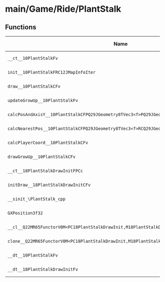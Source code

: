 # main/Game/Ride/PlantStalk

## Functions

| Name | Address | Match % |
|------|---------|---------|
| `__ct__10PlantStalkFv` | `0x803288CC` | :x: (0.0%) |
| `init__10PlantStalkFRC12JMapInfoIter` | `0x80328954` | :x: (0.0%) |
| `draw__10PlantStalkCFv` | `0x80328B28` | :x: (0.0%) |
| `updateGrowUp__10PlantStalkFv` | `0x80328B70` | :x: (0.0%) |
| `calcPosAndAxisY__10PlantStalkCFPQ29JGeometry8TVec3<f>PQ29JGeometry8TVec3<f>f` | `0x80328D80` | :x: (0.0%) |
| `calcNearestPos__10PlantStalkCFPQ29JGeometry8TVec3<f>RCQ29JGeometry8TVec3<f>` | `0x80328D88` | :x: (0.0%) |
| `calcPlayerCoord__10PlantStalkCFv` | `0x80328D94` | :x: (0.0%) |
| `drawGrowUp__10PlantStalkCFv` | `0x80328EC8` | :x: (0.0%) |
| `__ct__18PlantStalkDrawInitFPCc` | `0x80329378` | :x: (0.0%) |
| `initDraw__18PlantStalkDrawInitCFv` | `0x80329448` | :x: (0.0%) |
| `__sinit_\PlantStalk_cpp` | `0x80329668` | :x: (0.0%) |
| `GXPosition3f32` | `0x803296CC` | :x: (0.0%) |
| `__cl__Q22MR65FunctorV0M<PC18PlantStalkDrawInit,M18PlantStalkDrawInitFPCvPCv_v>CFv` | `0x803296E0` | :x: (0.0%) |
| `clone__Q22MR65FunctorV0M<PC18PlantStalkDrawInit,M18PlantStalkDrawInitFPCvPCv_v>CFP7JKRHeap` | `0x80329710` | :x: (0.0%) |
| `__dt__10PlantStalkFv` | `0x80329778` | :x: (0.0%) |
| `__dt__18PlantStalkDrawInitFv` | `0x803297D4` | :x: (0.0%) |